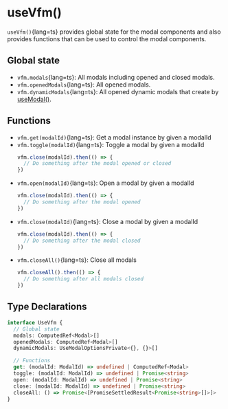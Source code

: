 # useVfm()

`useVfm()`{lang=ts} provides global state for the modal components and also provides functions that can be used to control the modal components.

## Global state

- `vfm.modals`{lang=ts}: All modals including opened and closed modals.
- `vfm.openedModals`{lang=ts}: All opened modals.
- `vfm.dynamicModals`{lang=ts}: All opened dynamic modals that create by [useModal()](/api/composables/use-modal).

## Functions

- `vfm.get(modalId)`{lang=ts}: Get a modal instance by given a modalId
- `vfm.toggle(modalId)`{lang=ts}: Toggle a modal by given a modalId
  ```ts
  vfm.close(modalId).then(() => {
    // Do something after the modal opened or closed
  })
  ```
- `vfm.open(modalId)`{lang=ts}: Open a modal by given a modalId
  ```ts
  vfm.close(modalId).then(() => {
    // Do something after the modal opened
  })
  ```
- `vfm.close(modalId)`{lang=ts}: Close a modal by given a modalId
  ```ts
  vfm.close(modalId).then(() => {
    // Do something after the modal closed
  })
  ```
- `vfm.closeAll()`{lang=ts}: Close all modals
  ```ts
  vfm.closeAll().then(() => {
    // Do something after all modals closed
  })
  ```


## Type Declarations

```ts
interface UseVfm {
  // Global state
  modals: ComputedRef<Modal>[]
  openedModals: ComputedRef<Modal>[]
  dynamicModals: UseModalOptionsPrivate<{}, {}>[]

  // Functions
  get: (modalId: ModalId) => undefined | ComputedRef<Modal>
  toggle: (modalId: ModalId) => undefined | Promise<string>
  open: (modalId: ModalId) => undefined | Promise<string>
  close: (modalId: ModalId) => undefined | Promise<string>
  closeAll: () => Promise<[PromiseSettledResult<Promise<string>[]>]>
}
```
